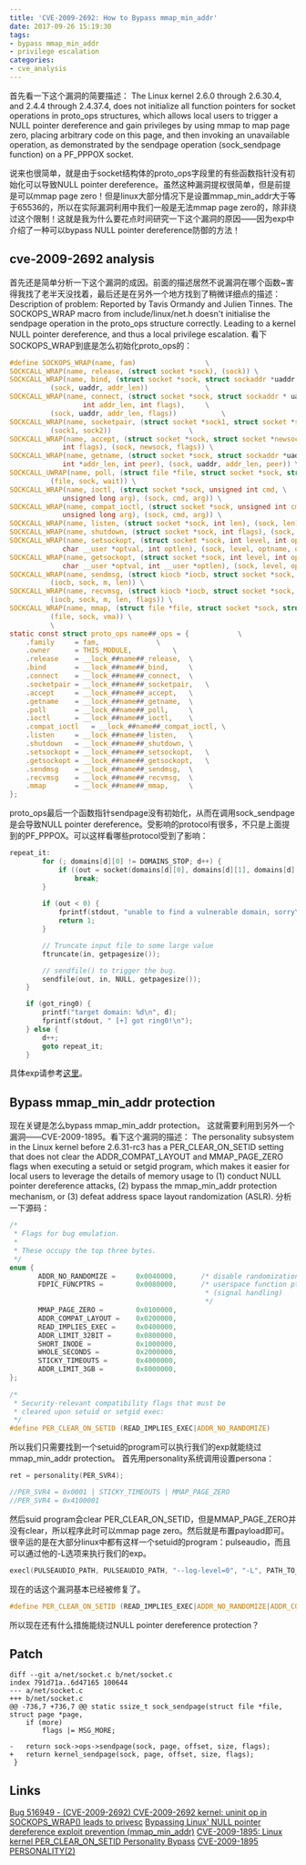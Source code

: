 ```yaml
---
title: 'CVE-2009-2692: How to Bypass mmap_min_addr'
date: 2017-09-26 15:19:30
tags:
- bypass mmap_min_addr
- privilege escalation
categories:
- cve_analysis
---
```


首先看一下这个漏洞的简要描述：
The Linux kernel 2.6.0 through 2.6.30.4, and 2.4.4 through 2.4.37.4, does not initialize all function pointers for socket operations in proto_ops structures, which allows local users to trigger a NULL pointer dereference and gain privileges by using mmap to map page zero, placing arbitrary code on this page, and then invoking an unavailable operation, as demonstrated by the sendpage operation (sock_sendpage function) on a PF_PPPOX socket.
<!-- more -->
说来也很简单，就是由于socket结构体的proto_ops字段里的有些函数指针没有初始化可以导致NULL pointer dereference。虽然这种漏洞提权很简单，但是前提是可以mmap page zero！但是linux大部分情况下是设置mmap_min_addr大于等于65536的，所以在实际漏洞利用中我们一般是无法mmap page zero的，除非绕过这个限制！这就是我为什么要花点时间研究一下这个漏洞的原因——因为exp中介绍了一种可以bypass NULL pointer dereference防御的方法！

## cve-2009-2692 analysis
首先还是简单分析一下这个漏洞的成因。前面的描述居然不说漏洞在哪个函数~害得我找了老半天没找着，最后还是在另外一个地方找到了稍微详细点的描述：
Description of problem:
Reported by Tavis Ormandy and Julien Tinnes. The SOCKOPS_WRAP macro from include/linux/net.h doesn't initialise the sendpage operation in the proto_ops structure correctly. Leading to a kernel NULL pointer dereference, and thus a local privilege escalation.
看下SOCKOPS_WRAP到底是怎么初始化proto_ops的：
```c
#define SOCKOPS_WRAP(name, fam)					\
SOCKCALL_WRAP(name, release, (struct socket *sock), (sock))	\
SOCKCALL_WRAP(name, bind, (struct socket *sock, struct sockaddr *uaddr, int addr_len), \
	      (sock, uaddr, addr_len))				\
SOCKCALL_WRAP(name, connect, (struct socket *sock, struct sockaddr * uaddr, \
			      int addr_len, int flags), 	\
	      (sock, uaddr, addr_len, flags))			\
SOCKCALL_WRAP(name, socketpair, (struct socket *sock1, struct socket *sock2), \
	      (sock1, sock2))					\
SOCKCALL_WRAP(name, accept, (struct socket *sock, struct socket *newsock, \
			 int flags), (sock, newsock, flags)) \
SOCKCALL_WRAP(name, getname, (struct socket *sock, struct sockaddr *uaddr, \
			 int *addr_len, int peer), (sock, uaddr, addr_len, peer)) \
SOCKCALL_UWRAP(name, poll, (struct file *file, struct socket *sock, struct poll_table_struct *wait), \
	      (file, sock, wait)) \
SOCKCALL_WRAP(name, ioctl, (struct socket *sock, unsigned int cmd, \
			 unsigned long arg), (sock, cmd, arg)) \
SOCKCALL_WRAP(name, compat_ioctl, (struct socket *sock, unsigned int cmd, \
			 unsigned long arg), (sock, cmd, arg)) \
SOCKCALL_WRAP(name, listen, (struct socket *sock, int len), (sock, len)) \
SOCKCALL_WRAP(name, shutdown, (struct socket *sock, int flags), (sock, flags)) \
SOCKCALL_WRAP(name, setsockopt, (struct socket *sock, int level, int optname, \
			 char __user *optval, int optlen), (sock, level, optname, optval, optlen)) \
SOCKCALL_WRAP(name, getsockopt, (struct socket *sock, int level, int optname, \
			 char __user *optval, int __user *optlen), (sock, level, optname, optval, optlen)) \
SOCKCALL_WRAP(name, sendmsg, (struct kiocb *iocb, struct socket *sock, struct msghdr *m, size_t len), \
	      (iocb, sock, m, len)) \
SOCKCALL_WRAP(name, recvmsg, (struct kiocb *iocb, struct socket *sock, struct msghdr *m, size_t len, int flags), \
	      (iocb, sock, m, len, flags)) \
SOCKCALL_WRAP(name, mmap, (struct file *file, struct socket *sock, struct vm_area_struct *vma), \
	      (file, sock, vma)) \
	      \
static const struct proto_ops name##_ops = {			\
	.family		= fam,				\
	.owner		= THIS_MODULE,			\
	.release	= __lock_##name##_release,	\
	.bind		= __lock_##name##_bind,		\
	.connect	= __lock_##name##_connect,	\
	.socketpair	= __lock_##name##_socketpair,	\
	.accept		= __lock_##name##_accept,	\
	.getname	= __lock_##name##_getname,	\
	.poll		= __lock_##name##_poll,		\
	.ioctl		= __lock_##name##_ioctl,	\
	.compat_ioctl	= __lock_##name##_compat_ioctl,	\
	.listen		= __lock_##name##_listen,	\
	.shutdown	= __lock_##name##_shutdown,	\
	.setsockopt	= __lock_##name##_setsockopt,	\
	.getsockopt	= __lock_##name##_getsockopt,	\
	.sendmsg	= __lock_##name##_sendmsg,	\
	.recvmsg	= __lock_##name##_recvmsg,	\
	.mmap		= __lock_##name##_mmap,		\
};
```
proto_ops最后一个函数指针sendpage没有初始化，从而在调用sock_sendpage是会导致NULL pointer dereference。受影响的protocol有很多，不只是上面提到的PF_PPPOX。可以这样看哪些protocol受到了影响：
```c
repeat_it:
		for (; domains[d][0] != DOMAINS_STOP; d++) {
			if ((out = socket(domains[d][0], domains[d][1], domains[d][2])) >= 0)
				break;
		}
    
		if (out < 0) {
			fprintf(stdout, "unable to find a vulnerable domain, sorry\n");
			return 1;
		}

		// Truncate input file to some large value
		ftruncate(in, getpagesize());

		// sendfile() to trigger the bug.
		sendfile(out, in, NULL, getpagesize());
	}

	if (got_ring0) {
		printf("target domain: %d\n", d);
		fprintf(stdout, " [+] got ring0!\n");
	} else {
		d++;
		goto repeat_it;
	}
```
具体exp请参考[这里](https://github.com/SecWiki/linux-kernel-exploits/tree/master/2009/CVE-2009-2692)。

## Bypass mmap_min_addr protection
现在关键是怎么bypass mmap_min_addr protection。
这就需要利用到另外一个漏洞——CVE-2009-1895。看下这个漏洞的描述：
The personality subsystem in the Linux kernel before 2.6.31-rc3 has a PER_CLEAR_ON_SETID setting that does not clear the ADDR_COMPAT_LAYOUT and MMAP_PAGE_ZERO flags when executing a setuid or setgid program, which makes it easier for local users to leverage the details of memory usage to (1) conduct NULL pointer dereference attacks, (2) bypass the mmap_min_addr protection mechanism, or (3) defeat address space layout randomization (ASLR).
分析一下源码：
```c
/*
 * Flags for bug emulation.
 *
 * These occupy the top three bytes.
 */
enum {
       ADDR_NO_RANDOMIZE =     0x0040000,      /* disable randomization of VA space */
       FDPIC_FUNCPTRS =        0x0080000,      /* userspace function ptrs point to descriptors
                                                * (signal handling)
                                                */
       MMAP_PAGE_ZERO =        0x0100000,
       ADDR_COMPAT_LAYOUT =    0x0200000,
       READ_IMPLIES_EXEC =     0x0400000,
       ADDR_LIMIT_32BIT =      0x0800000,
       SHORT_INODE =           0x1000000,
       WHOLE_SECONDS =         0x2000000,
       STICKY_TIMEOUTS =       0x4000000,
       ADDR_LIMIT_3GB =        0x8000000,
};
 
/*
 * Security-relevant compatibility flags that must be
 * cleared upon setuid or setgid exec:
 */
#define PER_CLEAR_ON_SETID (READ_IMPLIES_EXEC|ADDR_NO_RANDOMIZE)
```
所以我们只需要找到一个setuid的program可以执行我们的exp就能绕过mmap_min_addr protection。
首先用personality系统调用设置persona：
```c
ret = personality(PER_SVR4);

//PER_SVR4 = 0x0001 | STICKY_TIMEOUTS | MMAP_PAGE_ZERO
//PER_SVR4 = 0x4100001
```
然后suid program会clear PER_CLEAR_ON_SETID，但是MMAP_PAGE_ZERO并没有clear，所以程序此时可以mmap page zero。然后就是布置payload即可。
很辛运的是在大部分linux中都有这样一个setuid的program：pulseaudio，而且可以通过他的-L选项来执行我们的exp。
```c
execl(PULSEAUDIO_PATH, PULSEAUDIO_PATH, "--log-level=0", "-L", PATH_TO_EXPLOIT, NULL);
```
现在的话这个漏洞基本已经被修复了。
```c
#define PER_CLEAR_ON_SETID (READ_IMPLIES_EXEC|ADDR_NO_RANDOMIZE|ADDR_COMPAT_LAYOUT|MMAP_PAGE_ZERO)
```

所以现在还有什么措施能绕过NULL pointer dereference protection？

## Patch
```shell
diff --git a/net/socket.c b/net/socket.c
index 791d71a..6d47165 100644
--- a/net/socket.c
+++ b/net/socket.c
@@ -736,7 +736,7 @@ static ssize_t sock_sendpage(struct file *file, struct page *page,
 	if (more)
 		flags |= MSG_MORE;
 
-	return sock->ops->sendpage(sock, page, offset, size, flags);
+	return kernel_sendpage(sock, page, offset, size, flags);
 }
```

## Links
[Bug 516949 - (CVE-2009-2692) CVE-2009-2692 kernel: uninit op in SOCKOPS_WRAP() leads to privesc](https://bugzilla.redhat.com/show_bug.cgi?id=516949)
[Bypassing Linux' NULL pointer dereference exploit prevention (mmap_min_addr)](http://webcache.googleusercontent.com/search?q=cache:http://blog.cr0.org/2009/06/bypassing-linux-null-pointer.html)
[CVE-2009-1895: Linux kernel PER_CLEAR_ON_SETID Personality Bypass](https://xorl.wordpress.com/2009/07/16/cve-2009-1895-linux-kernel-per_clear_on_setid-personality-bypass/)
[CVE-2009-1895](https://access.redhat.com/security/cve/cve-2009-1895)
[PERSONALITY(2) ](http://man7.org/linux/man-pages/man2/personality.2.html)